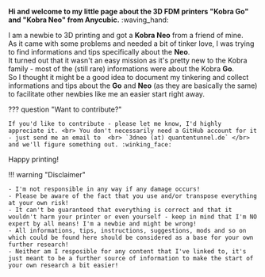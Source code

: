 <link rel=”manifest” href=”docs/manifest.webmanifest”>

**Hi and welcome to my little page about the 3D FDM printers "Kobra Go" and "Kobra Neo" from Anycubic.** :waving_hand: 
  
I am a newbie to 3D printing and got a **Kobra Neo** from a friend of mine.  
As it came with some problems and needed a bit of tinker love, I was trying to find informations and tips specifically about the **Neo**.  
It turned out that it wasn't an easy mission as it's pretty new to the Kobra family - most of the (still rare) informations were about the Kobra **Go**.  
So I thought it might be a good idea to document my tinkering and collect informations and tips about the **Go** and **Neo** (as they are basically the same) to facilitate other newbies like me an easier start right away.  
  
??? question "Want to contribute?"  

    If you'd like to contribute - please let me know, I'd highly appreciate it. <br> You don't necessarily need a GitHub account for it - just send me an email to  <br> `3dneo (at) quantentunnel.de` </br> and we'll figure something out. :winking_face:  
  
Happy printing!   
  
!!! warning "Disclaimer"

    - I'm not responsible in any way if any damage occurs! 
    - Please be aware of the fact that you use and/or transpose everything at your own risk! 
    - It can't be guaranteed that everything is correct and that it wouldn't harm your printer or even yourself - keep in mind that I'm NO expert by all means! I'm a newbie and might be wrong! 
    - All informations, tips, instructions, suggestions, mods and so on which could be found here should be considered as a base for your own further research! 
    - Neither am I resposible for any content that I've linked to, it's just meant to be a further source of information to make the start of your own research a bit easier! 

